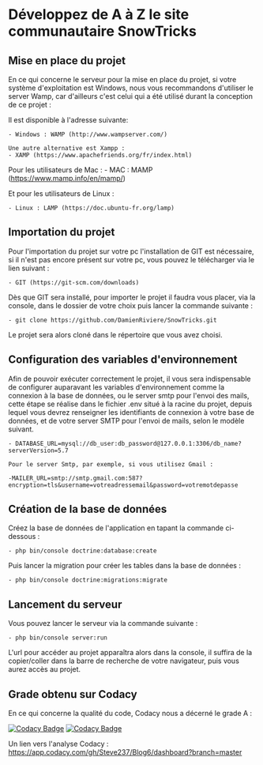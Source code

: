 # Développez de A à Z le site communautaire SnowTricks

## Mise en place du projet

En ce qui concerne le serveur pour la mise en place du projet, si votre système d'exploitation est Windows, nous vous recommandons d'utiliser le server Wamp, car d'ailleurs c'est celui qui a été utilisé durant la conception de ce projet : 

Il est disponible à l'adresse suivante:
    
    - Windows : WAMP (http://www.wampserver.com/)

    Une autre alternative est Xampp : 
    - XAMP (https://www.apachefriends.org/fr/index.html)

Pour les utilisateurs de Mac : 
    - MAC : MAMP (https://www.mamp.info/en/mamp/)

Et pour les utilisateurs de Linux : 
    
    - Linux : LAMP (https://doc.ubuntu-fr.org/lamp)
    
    
## Importation du projet

Pour l'importation du projet sur votre pc l'installation de GIT est nécessaire, si il n'est pas encore présent sur votre pc, vous pouvez le télécharger via le lien suivant : 

    - GIT (https://git-scm.com/downloads) 
    
Dès que GIT sera installé, pour importer le projet il faudra vous placer, via la console, dans le dossier de votre choix puis lancer la commande suivante :

    - git clone https://github.com/DamienRiviere/SnowTricks.git
    
Le projet sera alors cloné dans le répertoire que vous avez choisi.

## Configuration des variables d'environnement

Afin de pouvoir exécuter correctement le projet, il vous sera indispensable de configurer auparavant les variables d'environnement comme la connexion à la base de données, ou le server smtp pour l'envoi des mails, cette étape se réalise dans le fichier .env situé à la racine du projet, depuis lequel vous devrez renseigner les identifiants de connexion à votre base de données, et de votre server SMTP pour l'envoi de mails, selon le modèle suivant.
    
    - DATABASE_URL=mysql://db_user:db_password@127.0.0.1:3306/db_name?serverVersion=5.7

    Pour le server Smtp, par exemple, si vous utilisez Gmail :

    -MAILER_URL=smtp://smtp.gmail.com:587?encryption=tls&username=votreadressemail&password=votremotdepasse

## Création de la base de données

Créez la base de données de l'application en tapant la commande ci-dessous : 

    - php bin/console doctrine:database:create
    
Puis lancer la migration pour créer les tables dans la base de données :

    - php bin/console doctrine:migrations:migrate    

## Lancement du serveur

Vous pouvez lancer le serveur via la commande suivante : 

    - php bin/console server:run

L'url pour accéder au projet apparaîtra alors dans la console, il suffira de la copier/coller dans la barre de recherche de votre navigateur, puis vous aurez accès au projet.

## Grade obtenu sur Codacy

En ce qui concerne la qualité du code, Codacy nous a décerné le grade A : 

[![Codacy Badge](https://api.codacy.com/project/badge/Grade/8da81425fcc7493daa3c9b930810e0a9)](https://app.codacy.com/gh/Steve237/Blog6?utm_source=github.com&utm_medium=referral&utm_content=Steve237/Blog6&utm_campaign=Badge_Grade)
[![Codacy Badge](https://app.codacy.com/project/badge/Grade/0e42332379984ac5a54d6b7ac9f3345b)](https://www.codacy.com/gh/Steve237/Blog6/dashboard?utm_source=github.com&amp;utm_medium=referral&amp;utm_content=Steve237/Blog6&amp;utm_campaign=Badge_Grade)

Un lien vers l'analyse Codacy : 
https://app.codacy.com/gh/Steve237/Blog6/dashboard?branch=master
